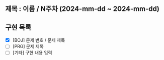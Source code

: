 ## 제목 : 이름 / N주차 (2024-mm-dd ~ 2024-mm-dd)

## 구현 목록
- [x] [BOJ] 문제 번호 / 문제 제목
- [ ] [PRG] 문제 제목
- [ ] [기타] 구현 내용 입력

<!--
예시
- [x] [BOJ] 6497 / 전력난 <- 풀었을 경우
- [ ] [BOJ] 6497 / 전력난 <- 풀지 못하였을 경우
-- >